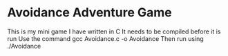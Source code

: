 # Avoidance Adventure Game

This is my mini game I have written in C
It needs to be compiled before it is run 
Use the command gcc Avoidance.c -o Avoidance 
Then run using ./Avoidance
